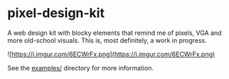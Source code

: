 # pixel-design-kit
A web design kit with blocky elements that remind me of pixels, VGA and more old-school visuals. This is, most definitely, a work in progress.

![https://i.imgur.com/6ECWrFx.png](https://i.imgur.com/6ECWrFx.png)

See the [examples/](examples) directory for more information.